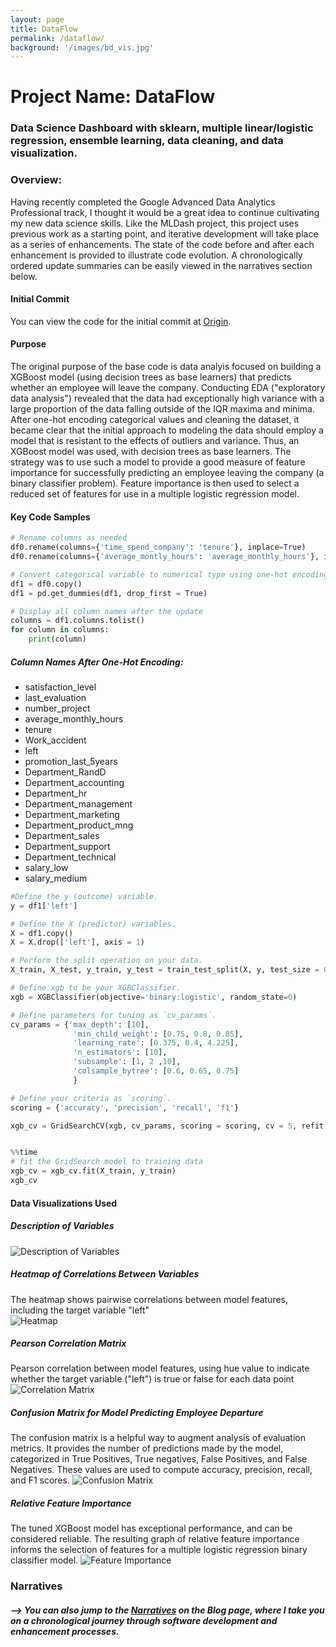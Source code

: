 ```yaml
---
layout: page
title: DataFlow
permalink: /dataflow/
background: '/images/bd_vis.jpg'
---
```


# Project Name: DataFlow

### Data Science Dashboard with sklearn, multiple linear/logistic regression, ensemble learning, data cleaning, and data visualization.

### Overview:
Having recently completed the Google Advanced Data Analytics Professional track, I thought it would be a great idea to continue cultivating my new data science skills.
Like the MLDash project, this project uses previous work as a starting point, and iterative development will take place as a series of enhancements. The state of the code 
before and after each enhancement is provided to illustrate code evolution. A chronologically ordered update summaries can be easily viewed in the narratives section below.

#### Initial Commit
You can view the code for the initial commit at [Origin][1-origin].

#### Purpose
The original purpose of the base code is data analyis focused on building a XGBoost model (using decision trees as base learners) that predicts whether an employee will leave the company. Conducting EDA ("exploratory data analysis") revealed that the data had exceptionally high variance with a large proportion of the data falling outside of the IQR maxima and minima. After one-hot encoding categorical values and cleaning the dataset, it became clear that the initial approach to modeling the data should employ a model that is resistant to the effects of outliers and variance. Thus, an XGBoost model was used, with decision trees as base learners. The strategy was to use such a model to provide a good measure of feature importance for successfully predicting an employee leaving the company (a binary classifier problem). Feature importance is then used to select a reduced set of features for use in a multiple logistic regression model.


#### Key Code Samples
```python
# Rename columns as needed
df0.rename(columns={'time_spend_company': 'tenure'}, inplace=True)
df0.rename(columns={'average_montly_hours': 'average_monthly_hours'}, inplace=True)

# Convert categorical variable to numerical type using one-hot encoding
df1 = df0.copy()
df1 = pd.get_dummies(df1, drop_first = True)

# Display all column names after the update
columns = df1.columns.tolist()
for column in columns:
    print(column)
```
##### Column Names After One-Hot Encoding:
- satisfaction_level
- last_evaluation
- number_project
- average_monthly_hours
- tenure
- Work_accident
- left
- promotion_last_5years
- Department_RandD
- Department_accounting
- Department_hr
- Department_management
- Department_marketing
- Department_product_mng
- Department_sales
- Department_support
- Department_technical
- salary_low
- salary_medium

```python
#Define the y (outcome) variable.
y = df1['left']

# Define the X (predictor) variables.
X = df1.copy()
X = X.drop(['left'], axis = 1)

# Perform the split operation on your data.
X_train, X_test, y_train, y_test = train_test_split(X, y, test_size = 0.25, random_state = 0)

# Define xgb to be your XGBClassifier.
xgb = XGBClassifier(objective='binary:logistic', random_state=0)

# Define parameters for tuning as `cv_params`.
cv_params = {'max_depth': [10],
              'min_child_weight': [0.75, 0.8, 0.85],
              'learning_rate': [0.375, 0.4, 4.225],
              'n_estimators': [10],
              'subsample': [1, 2 ,10],
              'colsample_bytree': [0.6, 0.65, 0.75]
              }

# Define your criteria as `scoring`.
scoring = {'accuracy', 'precision', 'recall', 'f1'}

xgb_cv = GridSearchCV(xgb, cv_params, scoring = scoring, cv = 5, refit = 'f1', n_jobs = -1, verbose=True)


%%time
# fit the GridSearch model to training data
xgb_cv = xgb_cv.fit(X_train, y_train)
xgb_cv
```
#### Data Visualizations Used
##### Description of Variables
![Description of Variables](/images/gada_variables.jpg "Description of Variables")
##### Heatmap of Correlations Between Variables
The heatmap shows pairwise correlations between model features, including the target variable "left"  
![Heatmap](/images/gada_heatmap.jpg "Heatmap of Correlations Between Variables")

##### Pearson Correlation Matrix
Pearson correlation between model features, using hue value to indicate whether the target variable ("left") is true or false for each data point 
![Correlation Matrix](/images/gada_corr_matrix.jpg "Pearson Correlation Matrix")

##### Confusion Matrix for Model Predicting Employee Departure
The confusion matrix is a helpful way to augment analysis of evaluation metrics. It provides the number of predictions made by the model, categorized in True Positives, True negatives, False Positives, and False Negatives. These values are used to compute accuracy, precision, recall, and F1 scores.
![Confusion Matrix](/images/gada_conf_matrix.jpg "Confusion Matrix for prediction of employee leaving company")

##### Relative Feature Importance
The tuned XGBoost model has exceptional performance, and can be considered reliable. The resulting graph of relative feature importance informs the selection of features for a multiple logistic regression binary classifier model.
![Feature Importance](/images/gada_feat_imp.jpg "Relative Feature Importance")


[1-origin]: https://github.com/lumutek/lumutek.github.io/tree/main/DataFlow/1-Origin


### Narratives
##### --> You can also jump to the [Narratives][blog-posts] on the Blog page, where I take you on a chronological journey through software development and enhancement processes.

[blog-posts]: https://lumutek.github.io/capstone/narratives/2023/12/09/Origin.html
